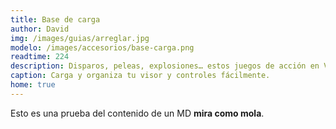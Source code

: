```yaml
---
title: Base de carga
author: David
img: /images/guias/arreglar.jpg
modelo: /images/accesorios/base-carga.png
readtime: 224
description: Disparos, peleas, explosiones… estos juegos de acción en VR no te dejarán descansar.
caption: Carga y organiza tu visor y controles fácilmente.
home: true
---
```

Esto es una prueba del contenido de un MD **mira como mola**.